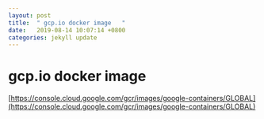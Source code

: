 ```yaml
---
layout: post
title:  " gcp.io docker image   "
date:   2019-08-14 10:07:14 +0800
categories: jekyll update
---
```

#   gcp.io docker image


[https://console.cloud.google.com/gcr/images/google-containers/GLOBAL](https://console.cloud.google.com/gcr/images/google-containers/GLOBAL)





